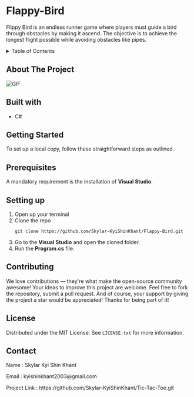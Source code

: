# Flappy-Bird
Flippy Bird is an endless runner game where players must guide a bird through obstacles by making it ascend. The objective is to achieve the longest flight possible while avoiding obstacles like pipes.

<details> 
<summary>Table of Contents</summary>
  
- [About The Project]()
- [Built with](#built-with)
- [Getting Started](#getting-started)
- [Prerequisites](#prerequisites)
- [Setting up](#setting-up)
- [Contributing](#contributing)
- [License](#license)
- [Contact](#contact)
- [Acknoledgements](#acknoledgements)

</details>

## About The Project
![GIF]()

## Built with
- C#

## Getting Started
To set up a local copy, follow these straightforward steps as outlined.

## Prerequisites
A mandatory requirement is the installation of **Visual Studio**.

## Setting up
1. Open up your terminal
2. Clone the repo 
   ```
   git clone https://github.com/Skylar-KyiShinKhant/Flappy-Bird.git
   ```
3. Go to the **Visual Studio** and open the cloned folder.
4. Run the **Program.cs** file.

## Contributing
We love contributions — they're what make the open-source community awesome! Your ideas to improve this project are welcome. Feel free to fork the repository, submit a pull request. And of course, your support by giving the project a star would be appreciated! Thanks for being part of it!

## License
Distributed under the MIT License. See ```LICENSE.txt``` for more information.

## Contact
<p>Name : Skylar Kyi Shin Khant</p>
<p>Email : kyishinkhant2003@gmail.com</p>
<p>Project Link : https://github.com/Skylar-KyiShinKhant/Tic-Tac-Toe.git</p>
